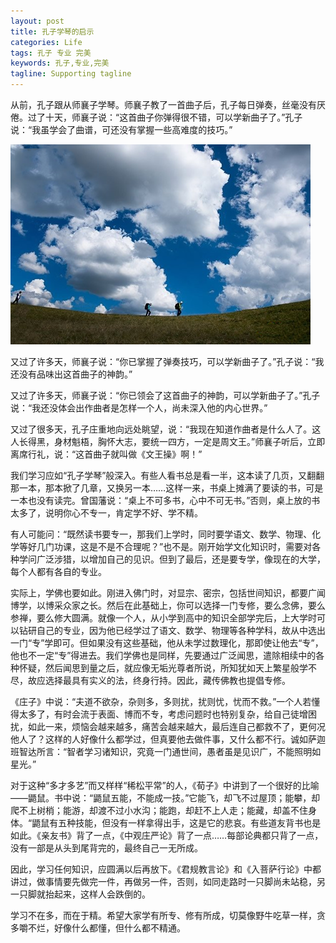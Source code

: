 ```yaml
---
layout: post
title: 孔子学琴的启示
categories: Life
tags: 孔子 专业 完美 
keywords: 孔子,专业,完美
tagline: Supporting tagline
---
```


从前，孔子跟从师襄子学琴。师襄子教了一首曲子后，孔子每日弹奏，丝毫没有厌倦。过了十天，师襄子说：“这首曲子你弹得很不错，可以学新曲子了。”孔子说：“我虽学会了曲谱，可还没有掌握一些高难度的技巧。”

<img src="/assets/pictures/Life/20150208_boxcn.png">

又过了许多天，师襄子说：“你已掌握了弹奏技巧，可以学新曲子了。”孔子说：“我还没有品味出这首曲子的神韵。”

又过了许多天，师襄子说：“你已领会了这首曲子的神韵，可以学新曲子了。”孔子说：“我还没体会出作曲者是怎样一个人，尚未深入他的内心世界。”

又过了很多天，孔子庄重地向远处眺望，说：“我现在知道作曲者是什么人了。这人长得黑，身材魁梧，胸怀大志，要统一四方，一定是周文王。”师襄子听后，立即离席行礼，说：“这首曲子就叫做《文王操》啊！”

我们学习应如“孔子学琴”般深入。有些人看书总是看一半，这本读了几页，又翻翻那一本，那本掀了几章，又换另一本……这样一来，书桌上摊满了要读的书，可是一本也没有读完。曾国藩说：“桌上不可多书，心中不可无书。”否则，桌上放的书太多了，说明你心不专一，肯定学不好、学不精。

有人可能问：“既然读书要专一，那我们上学时，同时要学语文、数学、物理、化学等好几门功课，这是不是不合理呢？”也不是。刚开始学文化知识时，需要对各种学问广泛涉猎，以增加自己的见识。但到了最后，还是要专学，像现在的大学，每个人都有各自的专业。

实际上，学佛也要如此。刚进入佛门时，对显宗、密宗，包括世间知识，都要广闻博学，以博采众家之长。然后在此基础上，你可以选择一门专修，要么念佛，要么参禅，要么修大圆满。就像一个人，从小学到高中的知识全部学完后，上大学时可以钻研自己的专业，因为他已经学过了语文、数学、物理等各种学科，故从中选出一门“专”学即可。但如果没有这些基础，他从未学过数理化，那即使让他去“专”，他也不一定“专”得进去。我们学佛也是同样，先要通过广泛闻思，遣除相续中的各种怀疑，然后闻思到量之后，就应像无垢光尊者所说，所知犹如天上繁星般学不尽，故应选择最具有实义的法，终身行持。因此，藏传佛教也提倡专修。

《庄子》中说：“夫道不欲杂，杂则多，多则扰，扰则忧，忧而不救。”一个人若懂得太多了，有时会流于表面、博而不专，考虑问题时也特别复杂，给自己徒增困扰，如此一来，烦恼会越来越多，痛苦会越来越大，最后连自己都救不了，更何况他人了？这样的人好像什么都学过，但真要他去做件事，又什么都不行。诚如萨迦班智达所言：“智者学习诸知识，究竟一门通世间，愚者虽是见识广，不能照明如星光。”

对于这种“多才多艺”而又样样“稀松平常”的人，《荀子》中讲到了一个很好的比喻——鼯鼠。书中说：“鼯鼠五能，不能成一技。”它能飞，却飞不过屋顶；能攀，却爬不上树梢；能游，却渡不过小水沟；能跑，却赶不上人走；能藏，却盖不住身体。“鼯鼠有五种技能，但没有一样拿得出手，这是它的悲哀。有些道友背书也是如此。《亲友书》背了一点，《中观庄严论》背了一点……每部论典都只背了一点，没有一部是从头到尾背完的，最终自己一无所成。

因此，学习任何知识，应圆满以后再放下。《君规教言论》和《入菩萨行论》中都讲过，做事情要先做完一件，再做另一件，否则，如同走路时一只脚尚未站稳，另一只脚就抬起来，这样人会跌倒的。

学习不在多，而在于精。希望大家学有所专、修有所成，切莫像野牛吃草一样，贪多嚼不烂，好像什么都懂，但什么都不精通。

